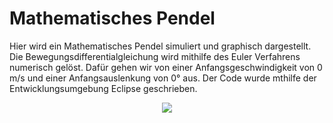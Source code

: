 # Mathematisches Pendel

Hier wird ein Mathematisches Pendel simuliert und graphisch dargestellt. 
Die Bewegungsdifferentialgleichung wird mithilfe des Euler Verfahrens numerisch gelöst. Dafür gehen wir von einer Anfangsgeschwindigkeit von 0 m/s und einer Anfangsauslenkung von 0° aus. 
Der Code wurde mthilfe der Entwicklungsumgebung Eclipse geschrieben.

<p align="center">
  <img src="https://user-images.githubusercontent.com/69305541/147875388-2de142d5-10b0-4325-a5d9-1f5af5b96cf7.png" />
</p>
